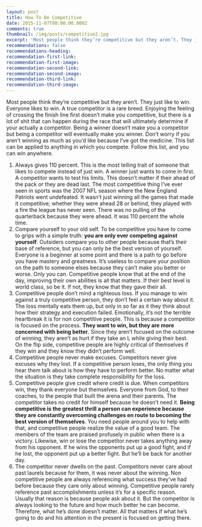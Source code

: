 ```yaml
---
layout: post
title: How To Be Competitive
date: 2015-11-07T00:00:00.000Z
comments: true
thumbnail: /img/posts/competitive2.jpg
excerpt: 'Most people think they’re competitive but they aren’t. They just like to win. Everyone likes to win. A true competitor is a rare breed. Enjoying the feeling of crossing the finish line first doesn’t make you competitive, but there is a lot of shit that can happen during the race that will ultimately determine if your actually a competitor. Being a winner doesn’t make you a competitor but being a competitor will eventually make you winner. Don’t worry if you aren’t winning as much as you’d like because I’ve got the medicine. This list can be applied to anything in which you compete. Follow this list, and you can win anywhere.'
recommendations: false
recommendations-heading:
recommendation-first-link:
recommendation-first-image:
recommendation-second-link:
recommendation-second-image:
recommendation-third-link:
recommendation-third-image:
---
```



Most people think they’re competitive but they aren’t. They just like to win. Everyone likes to win. A true competitor is a rare breed. Enjoying the feeling of crossing the finish line first doesn’t make you competitive, but there is a lot of shit that can happen during the race that will ultimately determine if your actually a competitor. Being a winner doesn’t make you a competitor but being a competitor will eventually make you winner. Don’t worry if you aren’t winning as much as you’d like because I’ve got the medicine. This list can be applied to anything in which you compete. Follow this list, and you can win anywhere.

1. Always gives 110 percent. This is the most telling trait of someone that likes to compete instead of just win. A winner just wants to come in first. A competitor wants to test his limits. This doesn’t matter if their ahead of the pack or they are dead last. The most competitive thing I’ve ever seen in sports was the 2007 NFL season where the New England Patriots went undefeated. It wasn’t just winning all the games that made it competitive; whether they were ahead 28 or behind, they played with a fire the league has never seen. There was no pulling of the quarterback because they were ahead. It was 110 percent the whole time.
2. Compare yourself to your old self. To be competitive you have to come to grips with a simple truth:&nbsp;**you are only ever competing against yourself**. Outsiders compare you to other people because that’s their base of reference, but you can only be the best version of yourself. Everyone is a beginner at some point and there is a path to go before you have mastery and greatness. It’s useless to compare your position on the path to someone elses because they can’t make you better or worse. Only you can. Competitive people know that at the end of the day, improving their own abilities is all that matters. If their best level is world class, so be it. If not, they know that they gave their all.
3. Competitive people don’t mind a righteous loss. If you manage to win against a truly competitive person, they don’t feel a certain way about it. The loss mentally eats them up, but only in so far as it they think about how their strategy and execution failed. Emotionally, it’s not the terrible heartbreak it is for non competitive people. This is because a competitor is focused on the process.&nbsp;**They want to win, but they are more concerned with being better**. Since they aren’t focused on the outcome of winning, they aren’t as hurt if they take an L while giving their best. On the flip side, competitive people are highly critical of themselves if they win and they know they didn’t perform well.
4. Competitive people never make excuses. Competitors never give excuses why they lost. If a competitive person loses, the only thing you hear them talk about is how they have to perform better. No matter what the situation is they take complete responsibility for the loss.
5. Competitive people give credit where credit is due. When competitors win, they thank everyone but themselves. Everyone from God, to their coaches, to the people that built the arena and their parents. The competitor takes no credit for himself because he doesn’t need it.&nbsp;**Being competitive is the greatest thrill a person can experience because they are constantly overcoming challenges en route to becoming the best version of themselves**. You need people around you to help with that, and competitive people realize the value of a good team. The members of the team are praised profusely in public when there is a victory. Likewise, win or lose the competitor never takes anything away from his opponent. If he wins the opponents put up a good fight, and if he lost, the opponent put up a better fight. But he’ll be back for another day.
6. The competitor never dwells on the past. Competitors never care about past laurels because for them, it was never about the winning. Non competitive people are always referencing what success they’ve had before because they care only about winning. Competitive people rarely reference past accomplishments unless it’s for a specific reason. Usually that reason is because people ask about it. But the competitor is always looking to the future and how much better he can become. Therefore, what he’s done doesn’t matter. All that matters if what he’s going to do and his attention in the present is focused on getting there.